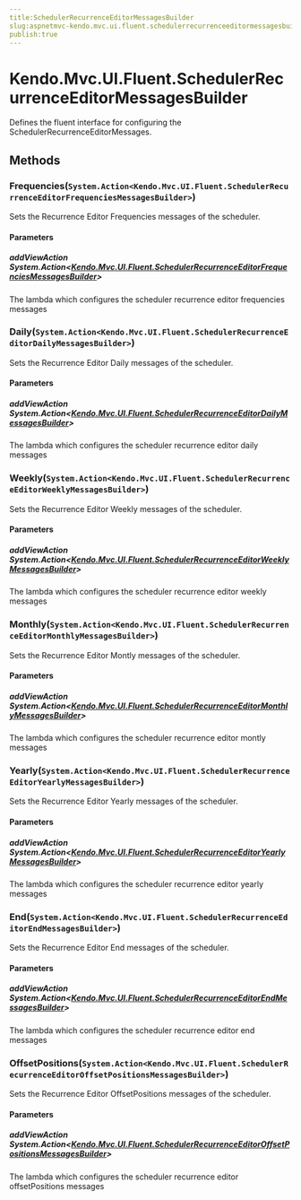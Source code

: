 ```yaml
---
title:SchedulerRecurrenceEditorMessagesBuilder
slug:aspnetmvc-kendo.mvc.ui.fluent.schedulerrecurrenceeditormessagesbuilder
publish:true
---
```


# Kendo.Mvc.UI.Fluent.SchedulerRecurrenceEditorMessagesBuilder
Defines the fluent interface for configuring the SchedulerRecurrenceEditorMessages.



## Methods

### Frequencies(`System.Action<Kendo.Mvc.UI.Fluent.SchedulerRecurrenceEditorFrequenciesMessagesBuilder>`)
Sets the Recurrence Editor Frequencies messages of the scheduler.


#### Parameters

##### addViewAction System.Action<[Kendo.Mvc.UI.Fluent.SchedulerRecurrenceEditorFrequenciesMessagesBuilder](/api/wrappers/aspnet-mvc/Kendo.Mvc.UI.Fluent/SchedulerRecurrenceEditorFrequenciesMessagesBuilder)>
The lambda which configures the scheduler recurrence editor frequencies messages





### Daily(`System.Action<Kendo.Mvc.UI.Fluent.SchedulerRecurrenceEditorDailyMessagesBuilder>`)
Sets the Recurrence Editor Daily messages of the scheduler.


#### Parameters

##### addViewAction System.Action<[Kendo.Mvc.UI.Fluent.SchedulerRecurrenceEditorDailyMessagesBuilder](/api/wrappers/aspnet-mvc/Kendo.Mvc.UI.Fluent/SchedulerRecurrenceEditorDailyMessagesBuilder)>
The lambda which configures the scheduler recurrence editor daily messages





### Weekly(`System.Action<Kendo.Mvc.UI.Fluent.SchedulerRecurrenceEditorWeeklyMessagesBuilder>`)
Sets the Recurrence Editor Weekly messages of the scheduler.


#### Parameters

##### addViewAction System.Action<[Kendo.Mvc.UI.Fluent.SchedulerRecurrenceEditorWeeklyMessagesBuilder](/api/wrappers/aspnet-mvc/Kendo.Mvc.UI.Fluent/SchedulerRecurrenceEditorWeeklyMessagesBuilder)>
The lambda which configures the scheduler recurrence editor weekly messages





### Monthly(`System.Action<Kendo.Mvc.UI.Fluent.SchedulerRecurrenceEditorMonthlyMessagesBuilder>`)
Sets the Recurrence Editor Montly messages of the scheduler.


#### Parameters

##### addViewAction System.Action<[Kendo.Mvc.UI.Fluent.SchedulerRecurrenceEditorMonthlyMessagesBuilder](/api/wrappers/aspnet-mvc/Kendo.Mvc.UI.Fluent/SchedulerRecurrenceEditorMonthlyMessagesBuilder)>
The lambda which configures the scheduler recurrence editor montly messages





### Yearly(`System.Action<Kendo.Mvc.UI.Fluent.SchedulerRecurrenceEditorYearlyMessagesBuilder>`)
Sets the Recurrence Editor Yearly messages of the scheduler.


#### Parameters

##### addViewAction System.Action<[Kendo.Mvc.UI.Fluent.SchedulerRecurrenceEditorYearlyMessagesBuilder](/api/wrappers/aspnet-mvc/Kendo.Mvc.UI.Fluent/SchedulerRecurrenceEditorYearlyMessagesBuilder)>
The lambda which configures the scheduler recurrence editor yearly messages





### End(`System.Action<Kendo.Mvc.UI.Fluent.SchedulerRecurrenceEditorEndMessagesBuilder>`)
Sets the Recurrence Editor End messages of the scheduler.


#### Parameters

##### addViewAction System.Action<[Kendo.Mvc.UI.Fluent.SchedulerRecurrenceEditorEndMessagesBuilder](/api/wrappers/aspnet-mvc/Kendo.Mvc.UI.Fluent/SchedulerRecurrenceEditorEndMessagesBuilder)>
The lambda which configures the scheduler recurrence editor end messages





### OffsetPositions(`System.Action<Kendo.Mvc.UI.Fluent.SchedulerRecurrenceEditorOffsetPositionsMessagesBuilder>`)
Sets the Recurrence Editor OffsetPositions messages of the scheduler.


#### Parameters

##### addViewAction System.Action<[Kendo.Mvc.UI.Fluent.SchedulerRecurrenceEditorOffsetPositionsMessagesBuilder](/api/wrappers/aspnet-mvc/Kendo.Mvc.UI.Fluent/SchedulerRecurrenceEditorOffsetPositionsMessagesBuilder)>
The lambda which configures the scheduler recurrence editor offsetPositions messages






 
